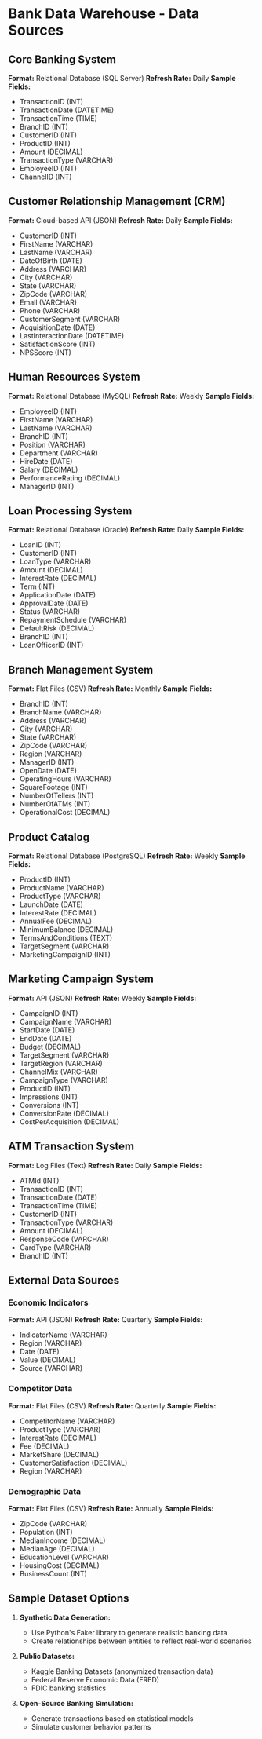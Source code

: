 # Bank Data Warehouse - Data Sources

## Core Banking System
**Format:** Relational Database (SQL Server)
**Refresh Rate:** Daily
**Sample Fields:**
- TransactionID (INT)
- TransactionDate (DATETIME)
- TransactionTime (TIME)
- BranchID (INT)
- CustomerID (INT)
- ProductID (INT)
- Amount (DECIMAL)
- TransactionType (VARCHAR)
- EmployeeID (INT)
- ChannelID (INT)

## Customer Relationship Management (CRM)
**Format:** Cloud-based API (JSON)
**Refresh Rate:** Daily
**Sample Fields:**
- CustomerID (INT)
- FirstName (VARCHAR)
- LastName (VARCHAR)
- DateOfBirth (DATE)
- Address (VARCHAR)
- City (VARCHAR)
- State (VARCHAR)
- ZipCode (VARCHAR)
- Email (VARCHAR)
- Phone (VARCHAR)
- CustomerSegment (VARCHAR)
- AcquisitionDate (DATE)
- LastInteractionDate (DATETIME)
- SatisfactionScore (INT)
- NPSScore (INT)

## Human Resources System
**Format:** Relational Database (MySQL)
**Refresh Rate:** Weekly
**Sample Fields:**
- EmployeeID (INT)
- FirstName (VARCHAR)
- LastName (VARCHAR)
- BranchID (INT)
- Position (VARCHAR)
- Department (VARCHAR)
- HireDate (DATE)
- Salary (DECIMAL)
- PerformanceRating (DECIMAL)
- ManagerID (INT)

## Loan Processing System
**Format:** Relational Database (Oracle)
**Refresh Rate:** Daily
**Sample Fields:**
- LoanID (INT)
- CustomerID (INT)
- LoanType (VARCHAR)
- Amount (DECIMAL)
- InterestRate (DECIMAL)
- Term (INT)
- ApplicationDate (DATE)
- ApprovalDate (DATE)
- Status (VARCHAR)
- RepaymentSchedule (VARCHAR)
- DefaultRisk (DECIMAL)
- BranchID (INT)
- LoanOfficerID (INT)

## Branch Management System
**Format:** Flat Files (CSV)
**Refresh Rate:** Monthly
**Sample Fields:**
- BranchID (INT)
- BranchName (VARCHAR)
- Address (VARCHAR)
- City (VARCHAR)
- State (VARCHAR)
- ZipCode (VARCHAR)
- Region (VARCHAR)
- ManagerID (INT)
- OpenDate (DATE)
- OperatingHours (VARCHAR)
- SquareFootage (INT)
- NumberOfTellers (INT)
- NumberOfATMs (INT)
- OperationalCost (DECIMAL)

## Product Catalog
**Format:** Relational Database (PostgreSQL)
**Refresh Rate:** Weekly
**Sample Fields:**
- ProductID (INT)
- ProductName (VARCHAR)
- ProductType (VARCHAR)
- LaunchDate (DATE)
- InterestRate (DECIMAL)
- AnnualFee (DECIMAL)
- MinimumBalance (DECIMAL)
- TermsAndConditions (TEXT)
- TargetSegment (VARCHAR)
- MarketingCampaignID (INT)

## Marketing Campaign System
**Format:** API (JSON)
**Refresh Rate:** Weekly
**Sample Fields:**
- CampaignID (INT)
- CampaignName (VARCHAR)
- StartDate (DATE)
- EndDate (DATE)
- Budget (DECIMAL)
- TargetSegment (VARCHAR)
- TargetRegion (VARCHAR)
- ChannelMix (VARCHAR)
- CampaignType (VARCHAR)
- ProductID (INT)
- Impressions (INT)
- Conversions (INT)
- ConversionRate (DECIMAL)
- CostPerAcquisition (DECIMAL)

## ATM Transaction System
**Format:** Log Files (Text)
**Refresh Rate:** Daily
**Sample Fields:**
- ATMId (INT)
- TransactionID (INT)
- TransactionDate (DATE)
- TransactionTime (TIME)
- CustomerID (INT)
- TransactionType (VARCHAR)
- Amount (DECIMAL)
- ResponseCode (VARCHAR)
- CardType (VARCHAR)
- BranchID (INT)

## External Data Sources

### Economic Indicators
**Format:** API (JSON)
**Refresh Rate:** Quarterly
**Sample Fields:**
- IndicatorName (VARCHAR)
- Region (VARCHAR)
- Date (DATE)
- Value (DECIMAL)
- Source (VARCHAR)

### Competitor Data
**Format:** Flat Files (CSV)
**Refresh Rate:** Quarterly
**Sample Fields:**
- CompetitorName (VARCHAR)
- ProductType (VARCHAR)
- InterestRate (DECIMAL)
- Fee (DECIMAL)
- MarketShare (DECIMAL)
- CustomerSatisfaction (DECIMAL)
- Region (VARCHAR)

### Demographic Data
**Format:** Flat Files (CSV)
**Refresh Rate:** Annually
**Sample Fields:**
- ZipCode (VARCHAR)
- Population (INT)
- MedianIncome (DECIMAL)
- MedianAge (DECIMAL)
- EducationLevel (VARCHAR)
- HousingCost (DECIMAL)
- BusinessCount (INT)

## Sample Dataset Options

1. **Synthetic Data Generation:**
   - Use Python's Faker library to generate realistic banking data
   - Create relationships between entities to reflect real-world scenarios

2. **Public Datasets:**
   - Kaggle Banking Datasets (anonymized transaction data)
   - Federal Reserve Economic Data (FRED)
   - FDIC banking statistics

3. **Open-Source Banking Simulation:**
   - Generate transactions based on statistical models
   - Simulate customer behavior patterns 